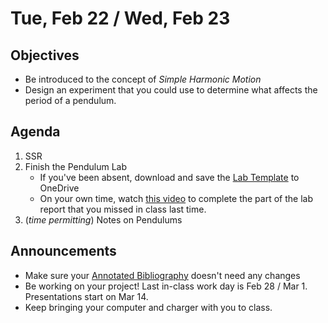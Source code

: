 Tue, Feb 22 / Wed, Feb 23
=================== 
  
Objectives  
------------  
- Be introduced to the concept of _Simple Harmonic Motion_
- Design an experiment that you could use to determine what affects the period of a pendulum.

Agenda    
---------    

1. SSR
2. Finish the Pendulum Lab
	- If you've been absent, download and save the [Lab Template][temp] to OneDrive</sub>
	- On your own time, watch [this video][pend-vid] to complete the part of the lab report that you missed in class last time.
3. (*time permitting*) Notes on Pendulums

Announcements 
-------------  
 
- Make sure your [Annotated Bibliography][bib] doesn't need any changes
- Be working on your project!  Last in-class work day is Feb 28 / Mar 1.  Presentations start on Mar 14.
- Keep bringing your computer and charger with you to class.


[bib]: https://avon.schoology.com/assignment/5526830221/
[temp]: https://avon.schoology.com/course/5138386979/materials/gp/5672843626
[pend-vid]: https://avon.schoology.com/course/5138386979/materials/gp/5690374047

<!--stackedit_data:
eyJoaXN0b3J5IjpbNzA5NjM5Mjc2LDE0MjY1MDc2OTksLTIxMj
M3OTg1NTMsMjU0MDE2MjUsLTEzNDY0NzYzNTksMTYxNzMxMjMx
NywzNDczNzI3MzgsLTY5ODUyNDExMiwtMjA5ODU1OTM0LC02Nj
E5NTUxODUsLTEyNDU1MzYwMjQsNTYzNDUzOTMxLDExNzA5MTI5
NzcsMTg1NjYyODQ1LDQyNDIwNzM5LC05OTA2MDU3NzAsMTE5Mz
Q5NTgyLC0yOTAwNjkwMTAsLTEwNDgwMDEzNDUsLTc3NzgzOTMy
MF19
-->